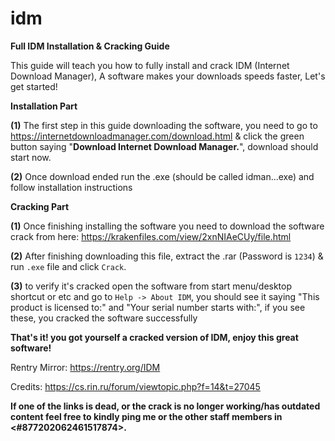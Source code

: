 # idm

**Full IDM Installation & Cracking Guide**

This guide will teach you how to fully install and crack IDM (Internet Download Manager), A software makes your downloads speeds faster, Let's get started!

**Installation Part**

**(1)** The first step in this guide downloading the software, you need to go to https://internetdownloadmanager.com/download.html & click the green button saying "**__Download Internet Download Manager.__**", download should start now.

**(2)** Once download ended run the .exe (should be called idman...exe) and follow installation instructions  

**Cracking Part**

**(1)** Once finishing installing the software you need to download the software crack from here: <https://krakenfiles.com/view/2xnNIAeCUy/file.html>

**(2)** After finishing downloading this file, extract the .rar (Password is `1234`) & run `.exe` file and click `Crack`.

**(3)** to verify it's cracked open the software from start menu/desktop shortcut or etc and go to `Help -> About IDM`, you should see it saying "This product is licensed to:" and "Your serial number starts with:", if you see these, you cracked the software successfully

**That's it! you got yourself a cracked version of IDM, enjoy this great software!**

Rentry Mirror: https://rentry.org/IDM

Credits: https://cs.rin.ru/forum/viewtopic.php?f=14&t=27045

**If one of the links is dead, or the crack is no longer working/has outdated content feel free to kindly ping me or the other staff members in <#877202062461517874>.**

